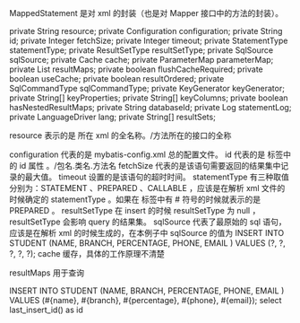 MappedStatement 是对 <insert> xml 的封装（也是对 Mapper 接口中的方法的封装）。


  private String resource;
  private Configuration configuration;
  private String id;
  private Integer fetchSize;
  private Integer timeout;
  private StatementType statementType;
  private ResultSetType resultSetType;
  private SqlSource sqlSource;
  private Cache cache;
  private ParameterMap parameterMap;
  private List<ResultMap> resultMaps;
  private boolean flushCacheRequired;
  private boolean useCache;
  private boolean resultOrdered;
  private SqlCommandType sqlCommandType;
  private KeyGenerator keyGenerator;
  private String[] keyProperties;
  private String[] keyColumns;
  private boolean hasNestedResultMaps;
  private String databaseId;
  private Log statementLog;
  private LanguageDriver lang;
  private String[] resultSets;

resource 表示的是 <insert> 所在 xml 的全名称。/方法所在的接口的全称

configuration 代表的是 mybatis-config.xml 总的配置文件。
id 代表的是 <insert> 标签中的 id 属性 。/包名.类名.方法名
fetchSize 代表的是该语句需要返回的结果集中记录的最大值。
timeout 设置的是该语句的超时时间。
statementType 有三种取值分别为：STATEMENT 、PREPARED 、CALLABLE ，应该是在解析 xml 文件的时候确定的 statementType 。如果在 <insert> 标签中有 # 符号的时候就表示的是 PREPARED 。
resultSetType 在 insert 的时候 resultSetType 为 null ，resultSetType 会影响 query 的结果集。
sqlSource 代表了最原始的 sql 语句，应该是在解析 xml 的时候生成的，在本例子中 sqlSource 的值为 INSERT INTO STUDENT (NAME, BRANCH, PERCENTAGE, PHONE, EMAIL ) VALUES (?, ?, ?, ?, ?);
cache 缓存，具体的工作原理不清楚

resultMaps 用于查询



    
<insert id = "insert" parameterType = "shfq.Student">
        INSERT INTO STUDENT (NAME, BRANCH, PERCENTAGE, PHONE, EMAIL ) VALUES (#{name}, #{branch}, #{percentage}, #{phone}, #{email});
        <selectKey keyProperty = "id" resultType = "int" order = "AFTER">
            select last_insert_id() as id
        </selectKey>
    </insert>